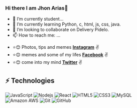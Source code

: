 ### Hi there I am Jhon Arias👋


- 🔭 I’m currently student...
- 🌱 I’m currently learning Python, c, html, js, css, java.
- 👯 I’m looking to collaborate on Delivery Pidelo.
- 📫 How to reach me: ...
* :star::blush: Photos, tips and memes **[Instagram](https://www.instagram.com/jhon_e_arias)** :v:
* :star::blush: memes and some of my lifes **[Facebook](https://www.facebook.com/jhonedison.ariasesparza)** :v:
* :star::blush: come into my mind **[Twitter](https://twitter.com/jhon_e_arias)** :v:

## ⚡ Technologies

![JavaScript](https://img.shields.io/badge/-JavaScript-black?style=flat-square&logo=javascript)
![Nodejs](https://img.shields.io/badge/-Nodejs-black?style=flat-square&logo=Node.js)
![React](https://img.shields.io/badge/-React-black?style=flat-square&logo=react)
![HTML5](https://img.shields.io/badge/-HTML5-E34F26?style=flat-square&logo=html5&logoColor=white)
![CSS3](https://img.shields.io/badge/-CSS3-1572B6?style=flat-square&logo=css3)
![MySQL](https://img.shields.io/badge/-MySQL-black?style=flat-square&logo=mysql)
![Amazon AWS](https://img.shields.io/badge/Amazon%20AWS-232F3E?style=flat-square&logo=amazon-aws)
![Git](https://img.shields.io/badge/-Git-black?style=flat-square&logo=git)
![GitHub](https://img.shields.io/badge/-GitHub-181717?style=flat-square&logo=github)

